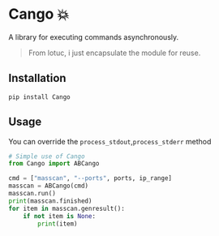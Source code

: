 # Cango 💥

A library for executing commands asynchronously.

> From lotuc, i just encapsulate the module for reuse.

## Installation

```
pip install Cango
```

## Usage

You can override the `process_stdout`,`process_stderr` method

```Python
# Simple use of Cango
from Cango import ABCango

cmd = ["masscan", "--ports", ports, ip_range]
masscan = ABCango(cmd)
masscan.run()
print(masscan.finished)
for item in masscan.genresult():
    if not item is None:
        print(item)
```
